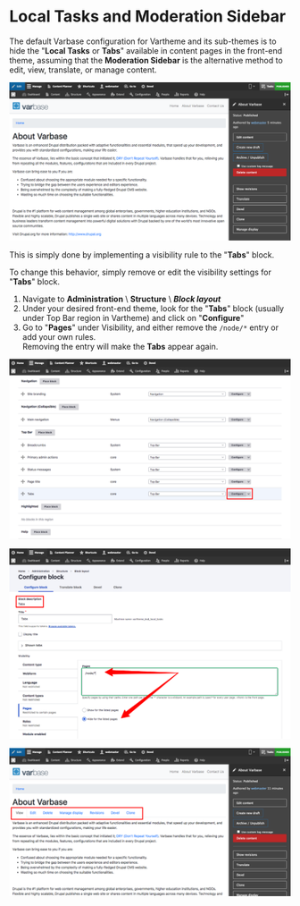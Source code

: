 # Local Tasks and Moderation Sidebar

The default Varbase configuration for Vartheme and its sub-themes is to hide the "**Local Tasks** or **Tabs**" available in content pages in the front-end theme, assuming that the **Moderation Sidebar** is the alternative method to edit, view, translate, or manage content.

![Moderation Sidebar Without Tabs](<../../.gitbook/assets/Moderation SIdebar (1).png>)

This is simply done by implementing a visibility rule to the "**Tabs**" block.

To change this behavior, simply remove or edit the visibility settings for "**Tabs**" block.

1. Navigate to **Administration** \ **Structure** \ _**Block layout**_&#x20;
2. Under your desired front-end theme, look for the "**Tabs**" block (usually under Top Bar region in Vartheme) and click on "**Configure**"
3. Go to "**Pages**" under Visibility, and either remove the `/node/*` entry or add your own rules.\
   Removing the entry will make the **Tabs** appear again.

![Tabs Block in Block Layout](<../../.gitbook/assets/Block Layout for Tabs.png>)

![Configure Tabs Visibility on Pages](<../../.gitbook/assets/Configure Tabs Block.png>)

![Moderation Sidebar With Tabs](<../../.gitbook/assets/Moderation Sidebar With Tabs (1).png>)
